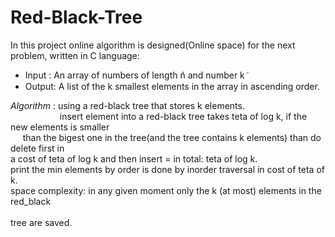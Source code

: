 # Red-Black-Tree

In this project online algorithm is designed(Online space) for the next problem, written in C language:
  - Input : An array of numbers of length ݊n and number k݇
  - Output: A list of the k smallest elements in the array in ascending order.
 
_Algorithm_ : using a red-black tree that stores k elements.\
&nbsp;&nbsp;&nbsp;&nbsp;&nbsp;&nbsp;&nbsp;&nbsp;&nbsp;&nbsp;&nbsp;&nbsp;&nbsp;&nbsp;&nbsp;&nbsp;&nbsp;&nbsp;&nbsp;&nbsp;insert element into a red-black tree takes teta of log k, if the new elements is smaller\
&nbsp;&nbsp;&nbsp;&nbsp;&nbsp;than the bigest one in the tree(and the tree contains k elements) than do delete first in\
              a cost of teta of log k and then insert = in total: teta of log k.\
              print the min elements by order is done by inorder traversal in cost of teta of k.\
              space complexity: in any given moment only the k (at most) elements in the red_black\
<br />tree are saved.
